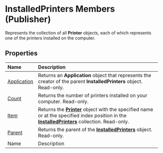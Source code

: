 
# InstalledPrinters Members (Publisher)
Represents the collection of all  **Printer** objects, each of which represents one of the printers installed on the computer.

## Properties



|**Name**|**Description**|
|:-----|:-----|
| [Application](d34a7749-1e93-364b-74ca-dcc7e8574747.md)|Returns an  **Application** object that represents the creator of the parent **InstalledPrinters** object. Read-only.|
| [Count](8ca9ed0b-2a7d-b53a-b5de-4d0405f11fab.md)|Returns the number of printers installed on your computer. Read-only.|
| [Item](8144478d-ca12-29b8-4541-5f0875fd3d12.md)|Returns the  **[Printer](46f8c6a2-4cf1-bb6a-1214-a751440870f2.md)** object with the specified name or at the specified index position in the **[InstalledPrinters](8cf9b194-70bc-7963-6a08-d08401d4b6f3.md)** collection. Read-only.|
| [Parent](524e3bee-062a-8ebf-e7e3-f58254681511.md)|Returns the parent of the  **[InstalledPrinters](8cf9b194-70bc-7963-6a08-d08401d4b6f3.md)** object. Read-only.|
|Name|Description|
